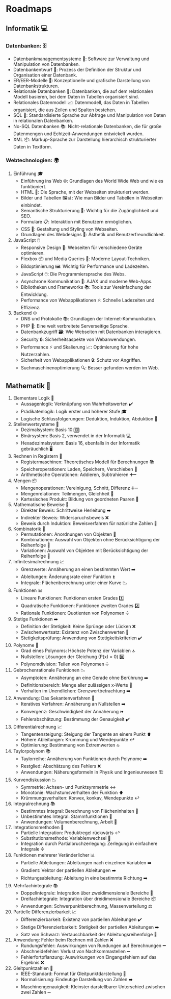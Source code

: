 # Roadmaps

## Informatik 💻

### Datenbanken: 🗄️

- Datenbankmanagementsysteme 💽: Software zur Verwaltung und Manipulation von Datenbanken.
- Datenbankentwurf 📐: Prozess der Definition der Struktur und Organisation einer Datenbank.
- ER/EER-Modelle 🧩: Konzeptionelle und grafische Darstellung von Datenbankstrukturen.
- Relationale Datenbanken 💾: Datenbanken, die auf dem relationalen Modell basieren, bei dem Daten in Tabellen organisiert sind.
- Relationales Datenmodell 📈: Datenmodell, das Daten in Tabellen organisiert, die aus Zeilen und Spalten bestehen.
- SQL 📜: Standardisierte Sprache zur Abfrage und Manipulation von Daten in relationalen Datenbanken.
- No-SQL Datenbanken 📚: Nicht-relationale Datenbanken, die für große Datenmengen und Echtzeit-Anwendungen entwickelt wurden.
- XML 📦: Markup-Sprache zur Darstellung hierarchisch strukturierter Daten in Textform.

### Webtechnologien: 🌍

1. Einführung 🎓
   - Einführung ins Web 🌐: Grundlagen des World Wide Web und wie es funktioniert.
   - HTML 📝: Die Sprache, mit der Webseiten strukturiert werden.
   - Bilder und Tabellen 🖼️📊: Wie man Bilder und Tabellen in Webseiten einbindet.
   - Semantische Strukturierung 🧠: Wichtig für die Zugänglichkeit und SEO.
   - Formulare 📋: Interaktion mit Benutzern ermöglichen.
   - CSS 🎨: Gestaltung und Styling von Webseiten.
   - Grundlagen des Webdesigns 🎨: Ästhetik und Benutzerfreundlichkeit.
2. JavaScript 🖱️
   - Responsive Design 📱: Webseiten für verschiedene Geräte optimieren.
   - Flexbox 📦 und Media Queries 📲: Moderne Layout-Techniken.
   - Bildoptimierung 🖼️: Wichtig für Performance und Ladezeiten.
   - JavaScript 🖱️: Die Programmiersprache des Webs.
   - Asynchrone Kommunikation 🔄: AJAX und moderne Web-Apps.
   - Bibliotheken und Frameworks 📚: Tools zur Vereinfachung der Entwicklung.
   - Performance von Webapplikationen ⚡: Schnelle Ladezeiten und Effizienz.
3. Backend ⚙️
   - DNS und Protokolle 📚: Grundlagen der Internet-Kommunikation.
   - PHP 🐘: Eine weit verbreitete Serverseitige Sprache.
   - Datenbankzugriff 🗃️: Wie Webseiten mit Datenbanken interagieren.
   - Security 🔒: Sicherheitsaspekte von Webanwendungen.
   - Performance ⚡ und Skalierung 📈: Optimierung für hohe Nutzerzahlen.
   - Sicherheit von Webapplikationen 🔒: Schutz vor Angriffen.
   - Suchmaschinenoptimierung 🔍: Besser gefunden werden im Web.

## Mathematik 🧮

1. Elementare Logik 🧠
   - Aussagenlogik: Verknüpfung von Wahrheitswerten ✔️
   - Prädikatenlogik: Logik erster und höherer Stufe 🎓
   - Logische Schlussfolgerungen: Deduktion, Induktion, Abduktion 🔄
2. Stellenwertsysteme 🔢
   - Dezimalsystem: Basis 10 🔟
   - Binärsystem: Basis 2, verwendet in der Informatik 💻
   - Hexadezimalsystem: Basis 16, ebenfalls in der Informatik gebräuchlich 🖥️
3. Rechnen in Registern 🧮
   - Registermaschinen: Theoretisches Modell für Berechnungen 📚
   - Speicheroperationen: Laden, Speichern, Verschieben 💾
   - Arithmetische Operationen: Addieren, Subtrahieren ➕➖
4. Mengen 📦
   - Mengenoperationen: Vereinigung, Schnitt, Differenz ➕➖
   - Mengenrelationen: Teilmengen, Gleichheit 👥
   - Kartesisches Produkt: Bildung von geordneten Paaren 🔄
5. Mathematische Beweise 📝
   - Direkter Beweis: Schrittweise Herleitung ➡️
   - Indirekter Beweis: Widerspruchsbeweis ❌
   - Beweis durch Induktion: Beweisverfahren für natürliche Zahlen 🔢
6. Kombinatorik 🧩
   - Permutationen: Anordnungen von Objekten 🔀
   - Kombinationen: Auswahl von Objekten ohne Berücksichtigung der Reihenfolge 🔄
   - Variationen: Auswahl von Objekten mit Berücksichtigung der Reihenfolge 🔀
7. Infinitesimalrechnung 📈
   - Grenzwerte: Annäherung an einen bestimmten Wert ➡️
   - Ableitungen: Änderungsrate einer Funktion ⏫
   - Integrale: Flächenberechnung unter einer Kurve 📉
8. Funktionen 📊
   - Lineare Funktionen: Funktionen ersten Grades 1️⃣
   - Quadratische Funktionen: Funktionen zweiten Grades 2️⃣
   - Rationale Funktionen: Quotienten von Polynomen ➗
9. Stetige Funktionen ➡️
   - Definition der Stetigkeit: Keine Sprünge oder Lücken ❌
   - Zwischenwertsatz: Existenz von Zwischenwerten 🔄
   - Stetigkeitsprüfung: Anwendung von Stetigkeitskriterien ✔️
10. Polynome 📐
    - Grad eines Polynoms: Höchste Potenz der Variablen 🔝
    - Nullstellen: Lösungen der Gleichung \(P(x) = 0\) 0️⃣
    - Polynomdivision: Teilen von Polynomen ➗
11. Gebrochenrationale Funktionen 📉
    - Asymptoten: Annäherung an eine Gerade ohne Berührung ➡️
    - Definitionsbereich: Menge aller zulässigen x-Werte 🔄
    - Verhalten im Unendlichen: Grenzwertbetrachtung ➡️
12. Anwendung: Das Sekantenverfahren 📐
    - Iteratives Verfahren: Annäherung an Nullstellen ➡️
    - Konvergenz: Geschwindigkeit der Annäherung ⏩
    - Fehlerabschätzung: Bestimmung der Genauigkeit ✔️
13. Differentialrechnung 📈
    - Tangentensteigung: Steigung der Tangente an einem Punkt ⬆️
    - Höhere Ableitungen: Krümmung und Wendepunkte ↩️
    - Optimierung: Bestimmung von Extremwerten 🔝
14. Taylorpolynom 📚
    - Taylorreihe: Annäherung von Funktionen durch Polynome ➡️
    - Restglied: Abschätzung des Fehlers ❌
    - Anwendungen: Näherungsformeln in Physik und Ingenieurwesen 🏗️
15. Kurvendiskussion 📉
    - Symmetrie: Achsen- und Punktsymmetrie ↔️
    - Monotonie: Wachstumsverhalten der Funktion ⬆️
    - Krümmungsverhalten: Konvex, konkav, Wendepunkte ↩️
16. Integralrechnung 📚
    - Bestimmtes Integral: Berechnung von Flächeninhalten 📐
    - Unbestimmtes Integral: Stammfunktionen 🔄
    - Anwendungen: Volumenberechnung, Arbeit 💼
17. Integrationsmethoden 📝
    - Partielle Integration: Produktregel rückwärts ↩️
    - Substitutionsmethode: Variablenwechsel 🔀
    - Integration durch Partialbruchzerlegung: Zerlegung in einfachere Integrale ➗
18. Funktionen mehrerer Veränderlicher 📊
    - Partielle Ableitungen: Ableitungen nach einzelnen Variablen ➡️
    - Gradient: Vektor der partiellen Ableitungen ➡️
    - Richtungsableitung: Ableitung in eine bestimmte Richtung ➡️
19. Mehrfachintegrale 📚
    - Doppelintegrale: Integration über zweidimensionale Bereiche 📐
    - Dreifachintegrale: Integration über dreidimensionale Bereiche 📦
    - Anwendungen: Schwerpunktberechnung, Massenverteilung ⚖️
20. Partielle Differenzierbarkeit 📈
    - Differenzierbarkeit: Existenz von partiellen Ableitungen ✔️
    - Stetige Differenzierbarkeit: Stetigkeit der partiellen Ableitungen ➡️
    - Satz von Schwarz: Vertauschbarkeit der Ableitungsreihenfolge 🔀
21. Anwendung: Fehler beim Rechnen mit Zahlen ❌
    - Rundungsfehler: Auswirkungen von Rundungen auf Berechnungen ➖
    - Abschneidefehler: Verlust von Nachkommastellen ➖
    - Fehlerfortpflanzung: Auswirkungen von Eingangsfehlern auf das Ergebnis ❌
22. Gleitpunktzahlen 🔢
    - IEEE-Standard: Format für Gleitpunktdarstellung 📝
    - Normalisierung: Eindeutige Darstellung von Zahlen ➡️
    - Maschinengenauigkeit: Kleinster darstellbarer Unterschied zwischen zwei Zahlen ➖
